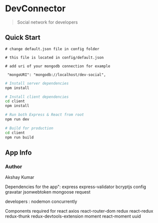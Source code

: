 # DevConnector
> Social network for developers

## Quick Start

```
# change default.json file in config folder

# this file is located in config/default.json

# add uri of your mongodb connection for example

 "mongoURI": "mongodb://localhost/dev-social",

```

```bash
# Install server dependencies
npm install

# Install client dependencies
cd client
npm install

# Run both Express & React from root
npm run dev

# Build for production
cd client
npm run build
```

## App Info

### Author



Akshay Kumar

Dependencies for the app":
express
express-validator
bcryptjs
config
gravatar
jsonwebtoken
mongoose
request

developers :
nodemon
concurrently

Components required for react
axios react-router-dom redux react-redux redux-thunk redux-devtools-extension moment react-moment uuid
